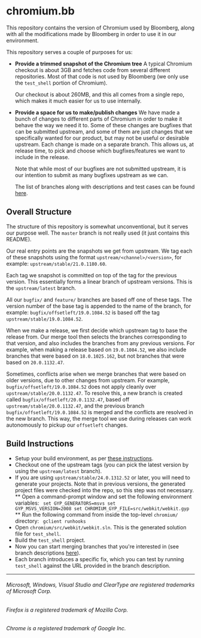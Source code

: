 # chromium.bb

This repository contains the version of Chromium used by Bloomberg, along with
all the modifications made by Bloomberg in order to use it in our environment.

This repository serves a couple of purposes for us:

* **Provide a trimmed snapshot of the Chromium tree**
  A typical Chromium checkout is about 3GB and fetches code from several
different repositories.  Most of that code is not used by Bloomberg (we only
use the `test_shell` portion of Chromium).

  Our checkout is about 260MB, and this all comes from a single repo, which
makes it much easier for us to use internally.

* **Provide a space for us to make/publish changes**
  We have made a bunch of changes to different parts of Chromium in order to
make it behave the way we need it to.  Some of these changes are bugfixes that
can be submitted upstream, and some of them are just changes that we
specifically wanted for our product, but may not be useful or desirable
upstream.  Each change is made on a separate branch.  This allows us, at
release time, to pick and choose which bugfixes/features we want to include in
the release.

  Note that while most of our bugfixes are not submitted upstream, it is our
intention to submit as many bugfixes upstream as we can.

  The list of branches along with descriptions and test cases can be found
[here](http://bloomberg.github.com/chromium.bb/).


## Overall Structure

The structure of this repository is somewhat unconventional, but it serves our
purpose well.  The `master` branch is not really used (it just contains this
README).

Our real entry points are the snapshots we get from upstream.  We tag each of
these snapshots using the format `upstream/<channel>/<version>`, for example:
`upstream/stable/21.0.1180.60`.

Each tag we snapshot is committed on top of the tag for the previous version.
This essentially forms a linear branch of upstream versions.  This is the
<code>upstream/latest</code> branch.

All our `bugfix/` and `feature/` branches are based off one of these tags.  The
version number of the base tag is appended to the name of the branch, for
example: `bugfix/offsetleft/19.0.1084.52` is based off the tag
`upstream/stable/19.0.1084.52`.

When we make a release, we first decide which upstream tag to base the release
from.  Our merge tool then selects the branches corresponding to that version,
and also includes the branches from any previous versions.  For example, when
making a release based on `19.0.1084.52`, we also include branches that were
based on `18.0.1025.162`, but not branches that were based on `20.0.1132.47`.

Sometimes, conflicts arise when we merge branches that were based on older
versions, due to other changes from upstream.  For example,
`bugfix/offsetleft/19.0.1084.52` does not apply cleanly over
`upstream/stable/20.0.1132.47`.  To resolve this, a new branch is created
called `bugfix/offsetleft/20.0.1132.47`, based off
`upstream/stable/20.0.1132.47`, and the previous branch
`bugfix/offsetleft/19.0.1084.52` is merged and the conflicts are resolved in
the new branch.  This way, the merge tool we use during releases can work
autonomously to pickup our `offsetleft` changes.


## Build Instructions

* Setup your build environment, as per [these
  instructions](http://www.chromium.org/developers/how-tos/build-instructions-windows).
* Checkout one of the upstream tags (you can pick the latest version by using
  the `upstream/latest` branch).
* If you are using `upstream/stable/24.0.1312.52` or later, you will need to
  generate your projects.  Note that in previous versions, the generated
  project files were checked into the repo, so this step was not necessary.
** Open a command-prompt window and set the following environment variables:
   <code>
       set GYP_GENERATORS=msvs
       set GYP_MSVS_VERSION=2008
       set CHROMIUM_GYP_FILE=src/webkit/webkit.gyp
   </code>
** Run the following command from inside the top-level `chromium/` directory:
   <code>
       gclient runhooks
   </code>
* Open `chromium/src/webkit/webkit.sln`.  This is the generated solution file
  for `test_shell`.
* Build the `test_shell` project.
* Now you can start merging branches that you're interested in (see branch
  descriptions [here](http://bloomberg.github.com/chromium.bb/)).
* Each branch introduces a specific fix, which you can test by running
  `test_shell` against the URL provided in the branch description.

---
###### Microsoft, Windows, Visual Studio and ClearType are registered trademarks of Microsoft Corp.
###### Firefox is a registered trademark of Mozilla Corp.
###### Chrome is a registered trademark of Google Inc.

